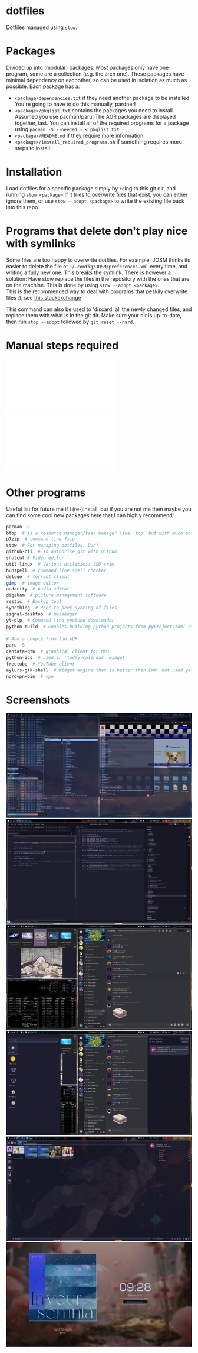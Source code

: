 # dotfiles

Dotfiles managed using `stow`.

# Packages
Divided up into (modular) packages. Most packages only have one program, some are a collection (e.g. the arch one).
These packages have minimal dependency on eachother, so can be used in isolation as much as possible.
Each package has a:
- `<package/dependencies.txt` if they need another package to be installed. You're going to have to do this manually, pardner!
- `<package>/pkglist.txt` contains the packages you need to install. Assumed you use pacman/paru. The AUR packages are displayed together, last. You can install all of the required programs for a package using `pacman -S --needed - < pkglist.txt`
- `<package>/README.md` if they require more information.
- `<package>/install_required_programs.sh` if something requires more steps to install. 

# Installation
Load dotfiles for a specific package simply by `cd`ing to this git dir, and running `stow <package>`
If it tries to overwrite files that exist, you can either ignore them, or use `stow --adopt <package>` to write the existing file back into this repo.

# Programs that delete don't play nice with symlinks
Some files are too happy to overwrite dotfiles. For example, JOSM thinks its easier to delete the file at `~/.config/JOSM/preferences.xml` every time, and writing a fully new one. This breaks the symlink.
There is however a solution: Have stow replace the files in the repository with the ones that are on the machine. This is done by using `stow --adopt <package>`.  
This is the recommended way to deal with programs that peskily overwrite files :), see [this stackexchange](https://unix.stackexchange.com/questions/324040/dotfiles-can-should-gnu-stow-make-hard-links-so-i-can-still-use-xfce-settin)

This command can also be used to 'discard' all the newly changed files, and replace them with what is in the git dir. Make sure your dir is up-to-date, then run  `stop --adopt` followed by `git reset --hard`.

# Manual steps required

![mpd](../mpd/manual_steps.md)
![kodi-cli](../kodi-cli/manual_steps.md)





# Other programs
Useful list for future me if i (re-)install, but if you are not me then maybe you can find some cool new packages here that I can highly recommend!

```bash
pacman -S
btop  # is a resource manager/task manager like `top` but with much more info and pretty colours
p7zip  # command line 7zip
stow  # For managing dotfiles. Duh!
github-cli  # To authorise git with github
shotcut # Video editor
util-linux  # Various utilities: SSD trim
hunspell  # command line spell checker
deluge  # torrent client
gimp  # image editor
audacity  # Audio editor
digikam  # picture management software
restic  # Backup tool
syncthing  # Peer-to-peer syncing of files
signal-desktop  # messenger
yt-dlp  # Command line youtube downloader
python-build  # Enables building python projects from pyproject.toml etc. using python -m build

# And a couple from the AUR
paru -S
cantata-qt6  # graphical client for MPD
python-ics  # used in 'today-calendar' widget
freetube  # YouTube client
aylurs-gtk-shell  # Widget engine that is better than EWW. Not used yet.
nordvpn-bin  # vpn
```

# Screenshots

![Screenshot of main workspace with firefox, file manager Thunar, and kitty terminal in the background. On the foreground, a scratchpad workspace with kitty is running lf](screenshots/term-lfcd-firefox-scratchpad.jpg "Screenshot of main workspace with firefox, file manager Thunar, and kitty terminal in the background. On the foreground, a scratchpad workspace with kitty is running lf")
![Screenshot of coding with vscodium](screenshots/coding.jpg "Screenshot of coding with vscodium")
![Screenshot of discord workspace. Also showing btop and qimgv](screenshots/discord-qimgv.jpg "Screenshot of discord workspace. Also showing btop and qimgv")
![Screenshot of the same discord workspace, but now overlaid with rofimoj and swaync](screenshots/rofimoji-swaync.jpg "Screenshot of the same discord workspace, but now overlaid with rofimoj and swaync")
![Screenshot of mpd+cantata. Note that the current song is also showing in the waybar.](screenshots/mpd-cantata.jpg "Screenshot of mpd+cantata. Note that the current song is also showing in the waybar.")
![Screenshot of the lock screen using hyprlock, showing cover art of the current playing song over MPRIS](screenshots/hyprlock-musicintegration.png "Screenshot of the lock screen using hyprlock, showing cover art of the current playing song over MPRIS")
